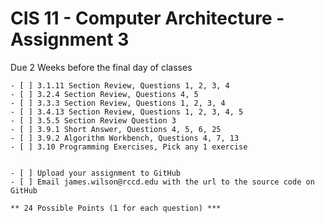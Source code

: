 # CIS 11 - Computer Architecture - Assignment 3
Due 2 Weeks before the final day of classes

    - [ ] 3.1.11 Section Review, Questions 1, 2, 3, 4
	- [ ] 3.2.4 Section Review, Questions 4, 5
	- [ ] 3.3.3 Section Review, Questions 1, 2, 3, 4
	- [ ] 3.4.13 Section Review, Questions 1, 2, 3, 4, 5
	- [ ] 3.5.5 Section Review Question 3
	- [ ] 3.9.1 Short Answer, Questions 4, 5, 6, 25
	- [ ] 3.9.2 Algorithm Workbench, Questions 4, 7, 13
	- [ ] 3.10 Programming Exercises, Pick any 1 exercise
	
	
    - [ ] Upload your assignment to GitHub
    - [ ] Email james.wilson@rccd.edu with the url to the source code on GitHub	
	
	** 24 Possible Points (1 for each question) ***
	
	
	
